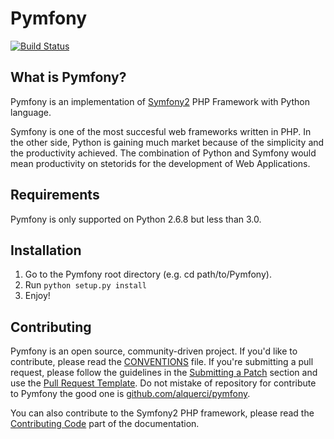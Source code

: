 Pymfony
=======

[![Build Status][0]][7]

What is Pymfony?
----------------

Pymfony is an implementation of [Symfony2][6] PHP Framework with Python language.

Symfony is one of the most succesful web frameworks written in PHP. In the
other side, Python is gaining much market because of the simplicity and the
productivity achieved. The combination of Python and Symfony would mean
productivity on stetorids for the development of Web Applications.


Requirements
------------

Pymfony is only supported on Python 2.6.8 but less than 3.0.


Installation
------------

1. Go to the Pymfony root directory (e.g. cd path/to/Pymfony).
2. Run `python setup.py install`
3. Enjoy!


Contributing
------------

Pymfony is an open source, community-driven project. If you'd like to
contribute, please read the [CONVENTIONS][1] file. If you're submitting
a pull request, please follow the guidelines in the [Submitting a Patch][2]
section and use the [Pull Request Template][3]. Do not mistake of repository
for contribute to Pymfony the good one is [github.com/alquerci/pymfony][4].

You can also contribute to the Symfony2 PHP framework, please read the
[Contributing Code][5] part of the documentation.


[1]: https://github.com/alquerci/pymfony/blob/master/CONVENTIONS.md
[2]: http://symfony.com/doc/current/contributing/code/patches.html#check-list
[3]: http://symfony.com/doc/current/contributing/code/patches.html#make-a-pull-request
[4]: https://github.com/alquerci/pymfony
[5]: http://symfony.com/doc/current/contributing/code/index.html
[6]: http://symfony.com
[0]: https://travis-ci.org/alquerci/pymfony.png?branch=master
[7]: https://travis-ci.org/alquerci/pymfony
